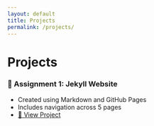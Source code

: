 ```yaml
---
layout: default
title: Projects
permalink: /projects/
---
```


# Projects

### 🧾 Assignment 1: Jekyll Website  
- Created using Markdown and GitHub Pages  
- Includes navigation across 5 pages  
- [🔗 View Project](https://sayoposky.github.io/jekyll-assignment.github.io/)
